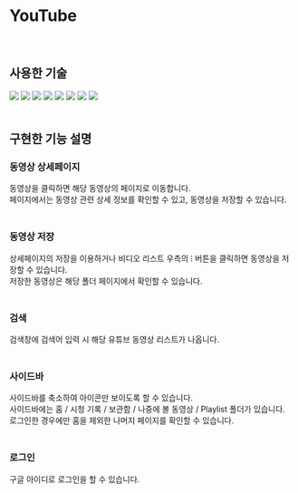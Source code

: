 # YouTube
　　  

## 사용한 기술
<img src="https://img.shields.io/badge/React-000?style=for-the-badge"> <img src="https://img.shields.io/badge/React Hook-000?style=for-the-badge"> <img src="https://img.shields.io/badge/React Router-000?style=for-the-badge"> <img src="https://img.shields.io/badge/axios-000?style=for-the-badge"> <img src="https://img.shields.io/badge/Redux-000?style=for-the-badge"> <img src="https://img.shields.io/badge/Firebase-000?style=for-the-badge"> <img src="https://img.shields.io/badge/Postman-000?style=for-the-badge"> <img src="https://img.shields.io/badge/PostCSS-000?style=for-the-badge">    
　　  
## 구현한 기능 설명
### 동영상 상세페이지
동영상을 클릭하면 해당 동영상의 페이지로 이동합니다.   
페이지에서는 동영상 관련 상세 정보를 확인할 수 있고, 동영상을 저장할 수 있습니다.   
　　  

### 동영상 저장
상세페이지의 저장을 이용하거나 비디오 리스트 우측의 ⁝ 버튼을 클릭하면 동영상을 저장할 수 있습니다.   
저장한 동영상은 해당 폴더 페이지에서 확인할 수 있습니다.   
　　  

### 검색
검색창에 검색어 입력 시 해당 유튜브 동영상 리스트가 나옵니다.   
　　  

### 사이드바
사이드바를 축소하여 아이콘만 보이도록 할 수 있습니다.   
사이드바에는 홈 / 시청 기록 / 보관함 / 나중에 볼 동영상 / Playlist 폴더가 있습니다.   
로그인한 경우에만 홈을 제외한 나머지 페이지를 확인할 수 있습니다.   
　　  

### 로그인
구글 아이디로 로그인을 할 수 있습니다.
